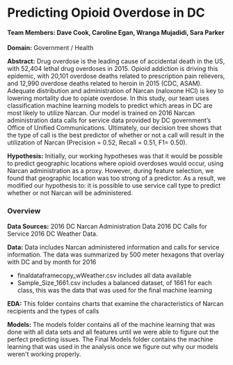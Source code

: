 
# Predicting Opioid Overdose in DC

#### Team Members:  Dave Cook, Caroline Egan, Wranga Mujadidi, Sara Parker
**Domain:**  Government / Health

**Abstract:**  Drug overdose is the leading cause of accidental death in the US, with 52,404 lethal drug overdoses in 2015. Opioid addiction is driving this epidemic, with 20,101 overdose deaths related to prescription pain relievers, and 12,990 overdose deaths related to heroin in 2015 (CDC, ASAM). Adequate distribution and administration of Narcan (naloxone HCl) is key to lowering mortality due to opiate overdose. In this study, our team uses classification machine learning models to predict which areas in DC are most likely to utilize Narcan. Our model is trained on 2016 Narcan administration data calls for service data provided by DC government’s Office of Unified Communications. Ultimately, our decision tree shows that the type of call is the best predictor of whether or not a call will result in the utilization of Narcan (Precision =  0.52, Recall =  0.51, F1= 0.50). 

**Hypothesis:** Initially, our working hypotheses was that it would be possible to predict geographic locations where opioid overdoses would occur, using Narcan administration as a proxy. However, during feature selection, we found that geographic location was too strong of a predictor. As a result, we modified our hypothesis to: it is possible to use service call type to predict whether or not Narcan will be administered. 

### Overview

**Data Sources:**
2016 DC Narcan Administration Data
2016 DC Calls for Service
2016 DC Weather Data. 
   
**Data:**
Data includes Narcan administered information and calls for service information.  The data was summarized by 500 meter hexagons that overlay 
with DC and by month for 2016

- finaldataframecopy_wWeather.csv includes all data available
- Sample_Size_1661.csv includes a balanced dataset, of 1661 for each class, this was the data that was used for the final machine learning

**EDA:**
This folder contains charts that examine the characteristics of Narcan recipients and the types of calls

**Models:**
The models folder contains all of the machine learning that was done with all data sets and all features until we were able to figure out the perfect predicting issues. 
The Final Models folder contains the machine learning that was used in the analysis once we figure out why our models weren't working properly.  
